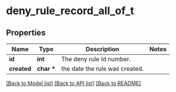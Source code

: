 # deny_rule_record_all_of_t

## Properties
Name | Type | Description | Notes
------------ | ------------- | ------------- | -------------
**id** | **int** | The deny rule Id number. | 
**created** | **char \*** | the date the rule was created. | 

[[Back to Model list]](../README.md#documentation-for-models) [[Back to API list]](../README.md#documentation-for-api-endpoints) [[Back to README]](../README.md)


